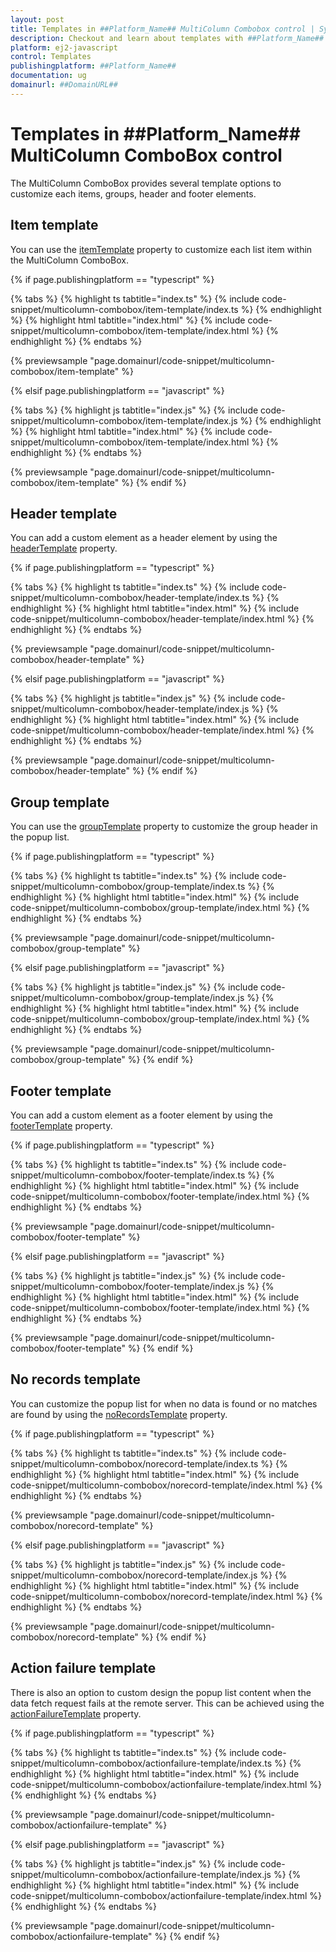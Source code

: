 ```yaml
---
layout: post
title: Templates in ##Platform_Name## MultiColumn Combobox control | Syncfusion
description: Checkout and learn about templates with ##Platform_Name## MultiColumn Combobox control of Syncfusion Essential JS 2 and more.
platform: ej2-javascript
control: Templates
publishingplatform: ##Platform_Name##
documentation: ug
domainurl: ##DomainURL##
---
```


# Templates in ##Platform_Name## MultiColumn ComboBox control

The MultiColumn ComboBox provides several template options to customize each items, groups, header and footer elements.

## Item template

You can use the [itemTemplate](../api/multicolumn-combobox#itemtemplate) property to customize each list item within the MultiColumn ComboBox.

{% if page.publishingplatform == "typescript" %}

{% tabs %}
{% highlight ts tabtitle="index.ts" %}
{% include code-snippet/multicolumn-combobox/item-template/index.ts %}
{% endhighlight %}
{% highlight html tabtitle="index.html" %}
{% include code-snippet/multicolumn-combobox/item-template/index.html %}
{% endhighlight %}
{% endtabs %}
        
{% previewsample "page.domainurl/code-snippet/multicolumn-combobox/item-template" %}

{% elsif page.publishingplatform == "javascript" %}

{% tabs %}
{% highlight js tabtitle="index.js" %}
{% include code-snippet/multicolumn-combobox/item-template/index.js %}
{% endhighlight %}
{% highlight html tabtitle="index.html" %}
{% include code-snippet/multicolumn-combobox/item-template/index.html %}
{% endhighlight %}
{% endtabs %}

{% previewsample "page.domainurl/code-snippet/multicolumn-combobox/item-template" %}
{% endif %}

## Header template

You can add a custom element as a header element by using the [headerTemplate](../api/multicolumn-combobox/column/#headertemplate) property.

{% if page.publishingplatform == "typescript" %}

{% tabs %}
{% highlight ts tabtitle="index.ts" %}
{% include code-snippet/multicolumn-combobox/header-template/index.ts %}
{% endhighlight %}
{% highlight html tabtitle="index.html" %}
{% include code-snippet/multicolumn-combobox/header-template/index.html %}
{% endhighlight %}
{% endtabs %}
        
{% previewsample "page.domainurl/code-snippet/multicolumn-combobox/header-template" %}

{% elsif page.publishingplatform == "javascript" %}

{% tabs %}
{% highlight js tabtitle="index.js" %}
{% include code-snippet/multicolumn-combobox/header-template/index.js %}
{% endhighlight %}
{% highlight html tabtitle="index.html" %}
{% include code-snippet/multicolumn-combobox/header-template/index.html %}
{% endhighlight %}
{% endtabs %}

{% previewsample "page.domainurl/code-snippet/multicolumn-combobox/header-template" %}
{% endif %}

## Group template

You can use the [groupTemplate](../api/multicolumn-combobox#grouptemplate) property to customize the group header in the popup list.

{% if page.publishingplatform == "typescript" %}

{% tabs %}
{% highlight ts tabtitle="index.ts" %}
{% include code-snippet/multicolumn-combobox/group-template/index.ts %}
{% endhighlight %}
{% highlight html tabtitle="index.html" %}
{% include code-snippet/multicolumn-combobox/group-template/index.html %}
{% endhighlight %}
{% endtabs %}
        
{% previewsample "page.domainurl/code-snippet/multicolumn-combobox/group-template" %}

{% elsif page.publishingplatform == "javascript" %}

{% tabs %}
{% highlight js tabtitle="index.js" %}
{% include code-snippet/multicolumn-combobox/group-template/index.js %}
{% endhighlight %}
{% highlight html tabtitle="index.html" %}
{% include code-snippet/multicolumn-combobox/group-template/index.html %}
{% endhighlight %}
{% endtabs %}

{% previewsample "page.domainurl/code-snippet/multicolumn-combobox/group-template" %}
{% endif %}

## Footer template

You can add a custom element as a footer element by using the [footerTemplate](../api/multicolumn-combobox#footertemplate) property.

{% if page.publishingplatform == "typescript" %}

{% tabs %}
{% highlight ts tabtitle="index.ts" %}
{% include code-snippet/multicolumn-combobox/footer-template/index.ts %}
{% endhighlight %}
{% highlight html tabtitle="index.html" %}
{% include code-snippet/multicolumn-combobox/footer-template/index.html %}
{% endhighlight %}
{% endtabs %}
        
{% previewsample "page.domainurl/code-snippet/multicolumn-combobox/footer-template" %}

{% elsif page.publishingplatform == "javascript" %}

{% tabs %}
{% highlight js tabtitle="index.js" %}
{% include code-snippet/multicolumn-combobox/footer-template/index.js %}
{% endhighlight %}
{% highlight html tabtitle="index.html" %}
{% include code-snippet/multicolumn-combobox/footer-template/index.html %}
{% endhighlight %}
{% endtabs %}

{% previewsample "page.domainurl/code-snippet/multicolumn-combobox/footer-template" %}
{% endif %}

## No records template

You can customize the popup list for when no data is found or no matches are found by using the [noRecordsTemplate](../api/multicolumn-combobox#norecordstemplate) property.

{% if page.publishingplatform == "typescript" %}

{% tabs %}
{% highlight ts tabtitle="index.ts" %}
{% include code-snippet/multicolumn-combobox/norecord-template/index.ts %}
{% endhighlight %}
{% highlight html tabtitle="index.html" %}
{% include code-snippet/multicolumn-combobox/norecord-template/index.html %}
{% endhighlight %}
{% endtabs %}
        
{% previewsample "page.domainurl/code-snippet/multicolumn-combobox/norecord-template" %}

{% elsif page.publishingplatform == "javascript" %}

{% tabs %}
{% highlight js tabtitle="index.js" %}
{% include code-snippet/multicolumn-combobox/norecord-template/index.js %}
{% endhighlight %}
{% highlight html tabtitle="index.html" %}
{% include code-snippet/multicolumn-combobox/norecord-template/index.html %}
{% endhighlight %}
{% endtabs %}

{% previewsample "page.domainurl/code-snippet/multicolumn-combobox/norecord-template" %}
{% endif %}

## Action failure template

There is also an option to custom design the popup list content when the data fetch request fails at the remote server. This can be achieved using the [actionFailureTemplate](../api/multicolumn-combobox#actionfailuretemplate) property.

{% if page.publishingplatform == "typescript" %}

{% tabs %}
{% highlight ts tabtitle="index.ts" %}
{% include code-snippet/multicolumn-combobox/actionfailure-template/index.ts %}
{% endhighlight %}
{% highlight html tabtitle="index.html" %}
{% include code-snippet/multicolumn-combobox/actionfailure-template/index.html %}
{% endhighlight %}
{% endtabs %}
        
{% previewsample "page.domainurl/code-snippet/multicolumn-combobox/actionfailure-template" %}

{% elsif page.publishingplatform == "javascript" %}

{% tabs %}
{% highlight js tabtitle="index.js" %}
{% include code-snippet/multicolumn-combobox/actionfailure-template/index.js %}
{% endhighlight %}
{% highlight html tabtitle="index.html" %}
{% include code-snippet/multicolumn-combobox/actionfailure-template/index.html %}
{% endhighlight %}
{% endtabs %}

{% previewsample "page.domainurl/code-snippet/multicolumn-combobox/actionfailure-template" %}
{% endif %}